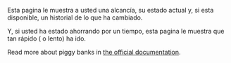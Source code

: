 Esta pagina le muestra a usted una alcancía, su estado actual y, si esta disponible, un historial de lo que ha cambiado.

Y, si usted ha estado ahorrando por un tiempo, esta pagina le muestra que tan rápido ( o lento) ha ido.

Read more about piggy banks in [the official documentation](https://firefly-iii.readthedocs.io/en/latest/advanced/piggies.html).